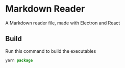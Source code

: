 # Markdown Reader

A Markdown reader file, made with Electron and React

## Build

Run this command to build the executables

```javascript
yarn package
```
